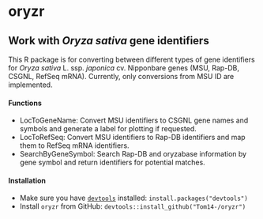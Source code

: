oryzr
=====

Work with *Oryza sativa* gene identifiers
-----------------------------------------

This R package is for converting between different types of gene identifiers for *Oryza sativa* L. ssp. *japonica* cv. Nipponbare genes (MSU, Rap-DB, CSGNL, RefSeq mRNA). Currently, only conversions from MSU ID are implemented.

#### Functions

-   LocToGeneName: Convert MSU identifiers to CSGNL gene names and symbols and generate a label for plotting if requested.
-   LocToRefSeq: Convert MSU identifiers to Rap-DB identifiers and map them to RefSeq mRNA identifiers.
-   SearchByGeneSymbol: Search Rap-DB and oryzabase information by gene symbol and return identifiers for potential matches.

#### Installation

-   Make sure you have [`devtools`](https://github.com/hadley/devtools) installed: `install.packages("devtools")`
-   Install `oryzr` from GitHub: `devtools::install_github("Tom14-/oryzr")`
